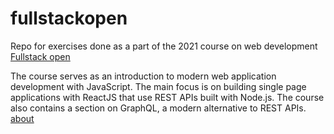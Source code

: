 # fullstackopen
Repo for exercises done as a part of the 2021 course on web development [Fullstack open](fullstackopen.com)

The course serves as an introduction to modern web application development with JavaScript. The main focus is on building single page applications with ReactJS that use REST APIs built with Node.js. The course also contains a section on GraphQL, a modern alternative to REST APIs. [about](https://fullstackopen.com/en/about)

